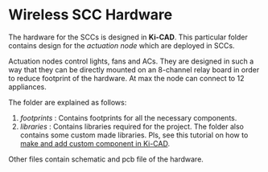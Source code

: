 # Wireless SCC Hardware

The hardware for the SCCs is designed in **Ki-CAD**. This particular folder contains design for the *actuation node* which are deployed in SCCs. 

Actuation nodes control lights, fans and ACs. They are designed in such a way that they can be directly mounted on an 8-channel relay board in order to reduce footprint of the hardware. At max the node can connect to 12 appliances. 

The folder are explained as follows: 

1. *footprints* : Contains footprints for all the necessary components.
2. *libraries* : Contains libraries required for the project. The folder also contains some custom made libraries. Pls, see this tutorial on how to [make and add custom component in Ki-CAD](https://www.google.com/search?client=ubuntu&channel=fs&q=add+custom+components+in+kicad&ie=utf-8&oe=utf-8#kpvalbx=1).

Other files contain schematic and pcb file of the hardware.